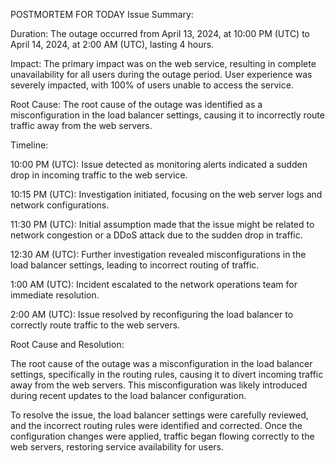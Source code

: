 POSTMORTEM FOR TODAY
Issue Summary:

Duration: The outage occurred from April 13, 2024, at 10:00 PM (UTC) to April 14, 2024, at 2:00 AM (UTC), lasting 4 hours.

Impact: The primary impact was on the web service, resulting in complete unavailability for all users during the outage period. User experience was severely impacted, with 100% of users unable to access the service.

Root Cause: The root cause of the outage was identified as a misconfiguration in the load balancer settings, causing it to incorrectly route traffic away from the web servers.

Timeline:

10:00 PM (UTC): Issue detected as monitoring alerts indicated a sudden drop in incoming traffic to the web service.

10:15 PM (UTC): Investigation initiated, focusing on the web server logs and network configurations.

11:30 PM (UTC): Initial assumption made that the issue might be related to network congestion or a DDoS attack due to the sudden drop in traffic.

12:30 AM (UTC): Further investigation revealed misconfigurations in the load balancer settings, leading to incorrect routing of traffic.

1:00 AM (UTC): Incident escalated to the network operations team for immediate resolution.

2:00 AM (UTC): Issue resolved by reconfiguring the load balancer to correctly route traffic to the web servers.

Root Cause and Resolution:

The root cause of the outage was a misconfiguration in the load balancer settings, specifically in the routing rules, causing it to divert incoming traffic away from the web servers. This misconfiguration was likely introduced during recent updates to the load balancer configuration.

To resolve the issue, the load balancer settings were carefully reviewed, and the incorrect routing rules were identified and corrected. Once the configuration changes were applied, traffic began flowing correctly to the web servers, restoring service availability for users.

